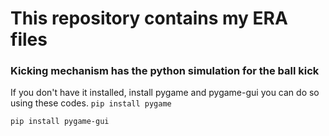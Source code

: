 # This repository contains my ERA files

### Kicking mechanism has the python simulation for the ball kick

If you don't have it installed, install pygame and pygame-gui you can do so using these codes.
<code>pip install pygame </code>

<code>pip install pygame-gui </code>
